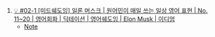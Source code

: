 1. [💡 #02-1 [미드쉐도잉] 일론 머스크 | 원어민이 매일 쓰는 일상 영어 표현 | No. 11~20 | 영어회화 | 딕테이션 | 영어쉐도잉 | Elon Musk | 이디엄](https://youtu.be/Jw8Iw7xpGH8)
    - [Note](./Note/미드쉐도잉_일론머스크_11_20.md)